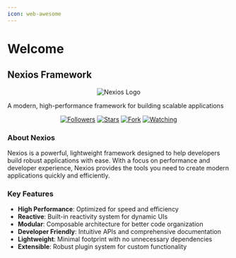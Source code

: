 ```yaml
---
icon: web-awesome
---
```


# Welcome

## Nexios Framework

<div align="center"><img src=".gitbook/assets/icon.svg" alt="Nexios Logo"></div>

A modern, high-performance framework for building scalable applications

<p align="center">
<a href="https://github.com/nexios-labs/Nexios?tab=followers"><img title="Followers" src="https://img.shields.io/github/followers/nexios-labs?label=Followers&style=social"></a>
<a href="https://github.com/nexios-labs/Nexios/stargazers/"><img title="Stars" src="https://img.shields.io/github/stars/nexios-labs/Nexios?&style=social"></a>
<a href="https://github.com/nexios-labs/Nexios/network/members"><img title="Fork" src="https://img.shields.io/github/forks/nexios-labs/Nexios?style=social"></a>
<a href="https://github.com/nexios-labs/Nexios/watchers"><img title="Watching" src="https://img.shields.io/github/watchers/nexios-labs/Nexios?label=Watching&style=social"></a>
</p>

### About Nexios

Nexios is a powerful, lightweight framework designed to help developers build robust applications with ease. With a focus on performance and developer experience, Nexios provides the tools you need to create modern applications quickly and efficiently.

### Key Features

- &#x20;**High Performance**: Optimized for speed and efficiency
- &#x20;**Reactive**: Built-in reactivity system for dynamic UIs
- &#x20;**Modular**: Composable architecture for better code organization
- **Developer Friendly**: Intuitive APIs and comprehensive documentation
- &#x20;**Lightweight**: Minimal footprint with no unnecessary dependencies
- &#x20;**Extensible**: Robust plugin system for custom functionality
